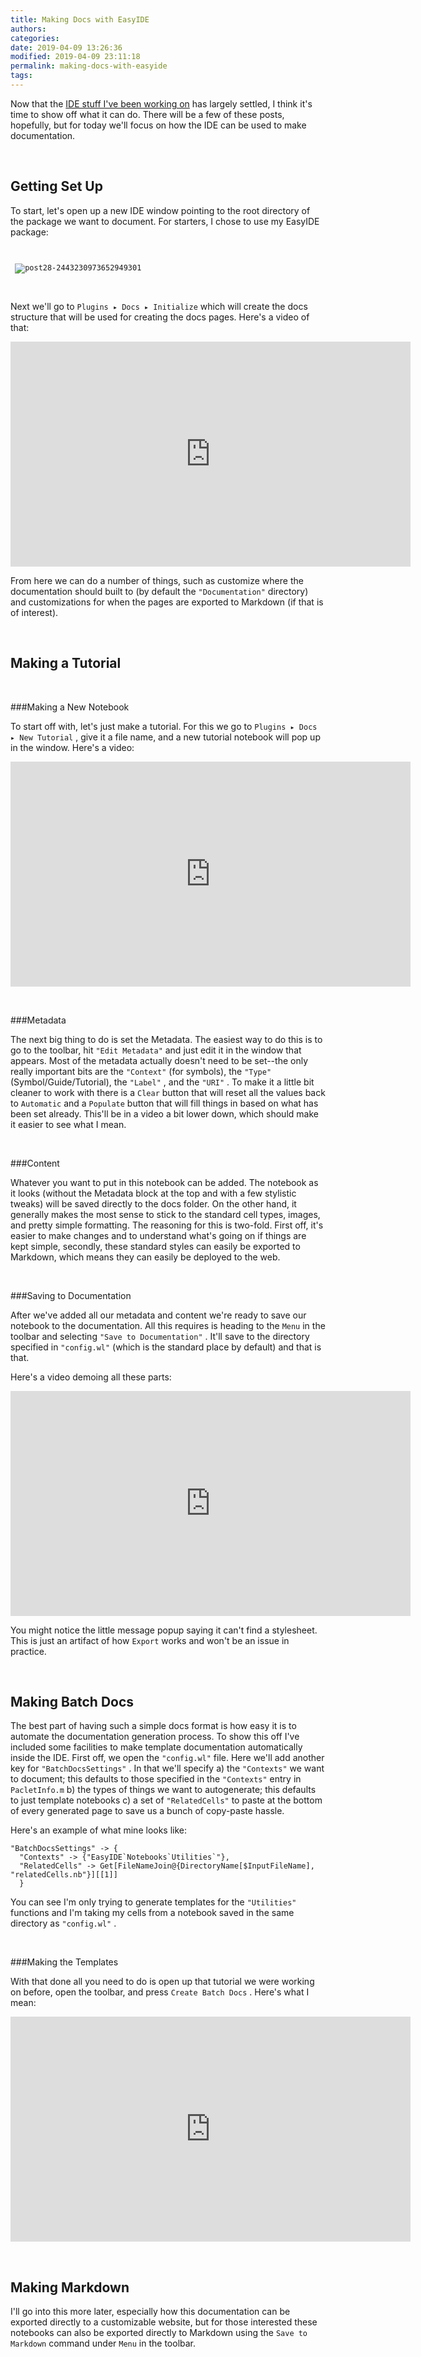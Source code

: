 ```yaml
---
title: Making Docs with EasyIDE
authors: 
categories: 
date: 2019-04-09 13:26:36
modified: 2019-04-09 23:11:18
permalink: making-docs-with-easyide
tags: 
---
```


Now that the  [IDE stuff I've been working on](https://b3m2a1.github.io/easyide-an-ide-for-mathematica.html) has largely settled, I think it's time to show off what it can do. There will be a few of these posts, hopefully, but for today we'll focus on how the IDE can be used to make documentation.

<a id="gettingsetup" class="Subsection" style="width:0;height:0;margin:0;padding:0;">&zwnj;</a>

## Getting Set Up

To start, let's open up a new IDE window pointing to the root directory of the package we want to document. For starters, I chose to use my EasyIDE package:

<pre >
<code>
<span>
 <img src='{{site.base_url}}/img/post28-2443230973652949301.png'
     alt='post28-2443230973652949301' />
</span>
</code>
</pre>

Next we'll go to  `Plugins ▸ Docs ▸ Initialize` which will create the docs structure that will be used for creating the docs pages. Here's a video of that:

<iframe id="ytplayer" type="text/html" width="640" height="360"
src="https://www.youtube.com/embed/rVXt-56sUhU?autoplay=0"
  frameborder="0"></iframe>

From here we can do a number of things, such as customize where the documentation should built to (by default the  `"Documentation"` directory) and customizations for when the pages are exported to Markdown (if that is of interest).

<a id="makingatutorial" class="Subsection" style="width:0;height:0;margin:0;padding:0;">&zwnj;</a>

## Making a Tutorial

<a id="makinganew" class="Subsubsection" style="width:0;height:0;margin:0;padding:0;">&zwnj;</a>

###Making a New Notebook

To start off with, let's just make a tutorial. For this we go to  `Plugins ▸ Docs ▸ New Tutorial` , give it a file name, and a new tutorial notebook will pop up in the window. Here's a video:

<iframe id="ytplayer" type="text/html" width="640" height="360"
src="https://www.youtube.com/embed/VjUs0t-CpBs?autoplay=0"
  frameborder="0"></iframe>

<a id="metadata" class="Subsubsection" style="width:0;height:0;margin:0;padding:0;">&zwnj;</a>

###Metadata

The next big thing to do is set the Metadata. The easiest way to do this is to go to the toolbar, hit  `"Edit Metadata"` and just edit it in the window that appears. Most of the metadata actually doesn't need to be set--the only really important bits are the  `"Context"` (for symbols), the  `"Type"` (Symbol/Guide/Tutorial), the  `"Label"` , and the  `"URI"` . To make it a little bit cleaner to work with there is a  `Clear` button that will reset all the values back to  `Automatic` and a  `Populate` button that will fill things in based on what has been set already. This'll be in a video a bit lower down, which should make it easier to see what I mean.

<a id="content" class="Subsubsection" style="width:0;height:0;margin:0;padding:0;">&zwnj;</a>

###Content

Whatever you want to put in this notebook can be added. The notebook as it looks (without the Metadata block at the top and with a few stylistic tweaks) will be saved directly to the docs folder. On the other hand, it generally makes the most sense to stick to the standard cell types, images, and pretty simple formatting. The reasoning for this is two-fold. First off, it's easier to make changes and to understand what's going on if things are kept simple, secondly, these standard styles can easily be exported to Markdown, which means they can easily be deployed to the web.

<a id="savingtodocumentation" class="Subsubsection" style="width:0;height:0;margin:0;padding:0;">&zwnj;</a>

###Saving to Documentation

After we've added all our metadata and content we're ready to save our notebook to the documentation. All this requires is heading to the  `Menu` in the toolbar and selecting  `"Save to Documentation"` . It'll save to the directory specified in  `"config.wl"` (which is the standard place by default) and that is that.

Here's a video demoing all these parts:

<iframe id="ytplayer" type="text/html" width="640" height="360"
src="https://www.youtube.com/embed/8_ClqisEsCk?autoplay=0"
  frameborder="0"></iframe>

You might notice the little message popup saying it can't find a stylesheet. This is just an artifact of how  `Export` works and won't be an issue in practice.

<a id="makingbatchdocs" class="Subsection" style="width:0;height:0;margin:0;padding:0;">&zwnj;</a>

## Making Batch Docs

The best part of having such a simple docs format is how easy it is to automate the documentation generation process. To show this off I've included some facilities to make template documentation automatically inside the IDE. First off, we open the  `"config.wl"` file. Here we'll add another key for  `"BatchDocsSettings"` . In that we'll specify a) the  `"Contexts"` we want to document; this defaults to those specified in the  `"Contexts"` entry in  `PacletInfo.m` b) the types of things we want to autogenerate; this defaults to just template notebooks c) a set of  `"RelatedCells"` to paste at the bottom of every generated page to save us a bunch of copy-paste hassle.

Here's an example of what mine looks like:

    "BatchDocsSettings" -> {
      "Contexts" -> {"EasyIDE`Notebooks`Utilities`"},
      "RelatedCells" -> Get[FileNameJoin@{DirectoryName[$InputFileName], "relatedCells.nb"}][[1]]
      }

You can see I'm only trying to generate templates for the  `"Utilities"` functions and I'm taking my cells from a notebook saved in the same directory as  `"config.wl"` .

<a id="makingthetemplates" class="Subsubsection" style="width:0;height:0;margin:0;padding:0;">&zwnj;</a>

###Making the Templates

With that done all you need to do is open up that tutorial we were working on before, open the toolbar, and press  `Create Batch Docs` . Here's what I mean:

<iframe id="ytplayer" type="text/html" width="640" height="360"
src="https://www.youtube.com/embed/iKNvjAcnqE0?autoplay=0"
  frameborder="0"></iframe>

<a id="makingmarkdown" class="Subsection" style="width:0;height:0;margin:0;padding:0;">&zwnj;</a>

## Making Markdown

I'll go into this more later, especially how this documentation can be exported directly to a customizable website, but for those interested these notebooks can also be exported directly to Markdown using the  `Save to Markdown` command under  `Menu` in the toolbar.